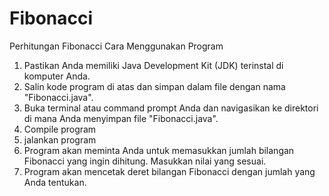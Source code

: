 # Fibonacci
Perhitungan Fibonacci
Cara Menggunakan Program
1. Pastikan Anda memiliki Java Development Kit (JDK) terinstal di komputer Anda.
2. Salin kode program di atas dan simpan dalam file dengan nama "Fibonacci.java".
3. Buka terminal atau command prompt Anda dan navigasikan ke direktori di mana Anda menyimpan file "Fibonacci.java".
4. Compile program
5. jalankan program
6. Program akan meminta Anda untuk memasukkan jumlah bilangan Fibonacci yang ingin dihitung. Masukkan nilai yang sesuai.
7. Program akan mencetak deret bilangan Fibonacci dengan jumlah yang Anda tentukan.
